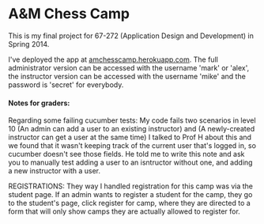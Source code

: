 # A&M Chess Camp

This is my final project for 67-272 (Application Design and Development) in Spring 2014. 

I've deployed the app at [amchesscamp.herokuapp.com](amchesscamp.herokuapp.com). The full administrator version can be accessed with the username 'mark' or 'alex', the instructor version can be accessed with the username 'mike' and the password is 'secret' for everybody.

#### Notes for graders: 

Regarding some failing cucumber tests: My code fails two scenarios in level 10 (An admin can add a user to an existing instructor) and (A newly-created instructor can get a user at the same time) I talked to Prof H about this and we found that it wasn't keeping track of the current user that's logged in, so cucumber doesn't see those fields. He told me to write this note and ask you to manually test adding a user to an isntructor without one, and adding a new instructor with a user. 

REGISTRATIONS: They way I handled registration for this camp was via the student page. If an admin wants to register a student for the camp, they go to the student's page, click register for camp, where they are directed to a form that will only show camps they are actually allowed to register for. 

